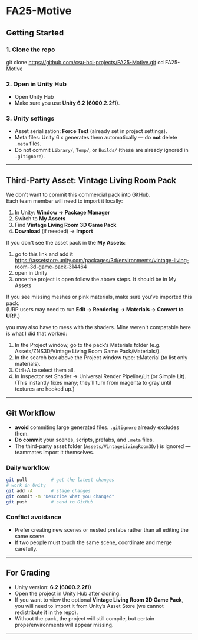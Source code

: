 # FA25-Motive


## Getting Started

### 1. Clone the repo

git clone https://github.com/csu-hci-projects/FA25-Motive.git
cd FA25-Motive

### 2. Open in Unity Hub
- Open Unity Hub
- Make sure you use **Unity 6.2 (6000.2.2f1)**.

### 3. Unity settings
- Asset serialization: **Force Text** (already set in project settings).
- Meta files: Unity 6.x generates them automatically — do **not** delete `.meta` files.
- Do not commit `Library/`, `Temp/`, or `Builds/` (these are already ignored in `.gitignore`).

---

##  Third-Party Asset: Vintage Living Room Pack

We don't want to commit this commercial pack into GitHub.  
Each team member will need to import it locally:

1. In Unity: **Window → Package Manager**  
2. Switch to **My Assets**  
3. Find **Vintage Living Room 3D Game Pack**  
4. **Download** (if needed) → **Import**

If you don't see the asset pack in the **My Assets**:
1. go to this link and add it https://assetstore.unity.com/packages/3d/environments/vintage-living-room-3d-game-pack-314464
2. open in Unity
3. once the project is open follow the above steps. It should be in My Assets

If you see missing meshes or pink materials, make sure you’ve imported this pack.  
(URP users may need to run **Edit → Rendering → Materials → Convert to URP**.)

you may also have to mess with the shaders. Mine weren't compatable here is what I did that worked:
1. In the Project window, go to the pack’s Materials folder (e.g.
Assets/ZNS3D/Vintage Living Room Game Pack/Materials/).
2. In the search box above the Project window type: t:Material (to list only materials).
3. Ctrl+A to select them all.
4. In Inspector set Shader → Universal Render Pipeline/Lit (or Simple Lit).
(This instantly fixes many; they’ll turn from magenta to gray until textures are hooked up.)

---

## Git Workflow

- **avoid** commiting large generated files. `.gitignore` already excludes them.  
- **Do commit** your scenes, scripts, prefabs, and `.meta` files.  
- The third-party asset folder (`Assets/VintageLivingRoom3D/`) is ignored — teammates import it themselves.

### Daily workflow
```bash
git pull         # get the latest changes
# work in Unity
git add -A       # stage changes
git commit -m "Describe what you changed"
git push         # send to GitHub
```

### Conflict avoidance
- Prefer creating new scenes or nested prefabs rather than all editing the same scene.  
- If two people must touch the same scene, coordinate and merge carefully.

---

## For Grading

- Unity version: **6.2 (6000.2.2f1)**  
- Open the project in Unity Hub after cloning.  
- If you want to view the optional **Vintage Living Room 3D Game Pack**, you will need to import it from Unity’s Asset Store (we cannot redistribute it in the repo).  
- Without the pack, the project will still compile, but certain props/environments will appear missing.

---

